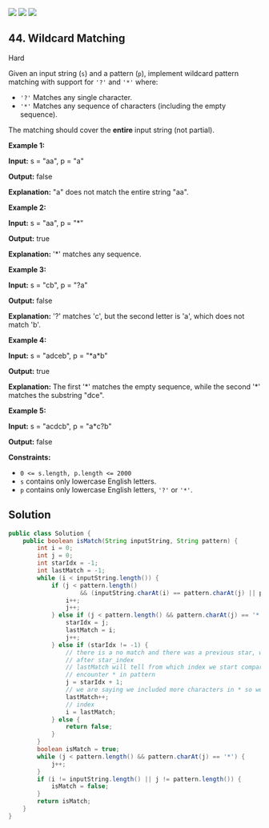 [![](https://img.shields.io/github/stars/javadev/LeetCode-in-Java?label=Stars&style=flat-square)](https://github.com/javadev/LeetCode-in-Java)
[![](https://img.shields.io/github/forks/javadev/LeetCode-in-Java?label=Fork%20me%20on%20GitHub%20&style=flat-square)](https://github.com/javadev/LeetCode-in-Java/fork)
[![](https://img.shields.io/badge/-LeetCode%20in%20Kotlin-blue?style=flat-square)](https://github.com/javadev/LeetCode-in-Kotlin)

## 44\. Wildcard Matching

Hard

Given an input string (`s`) and a pattern (`p`), implement wildcard pattern matching with support for `'?'` and `'*'` where:

*   `'?'` Matches any single character.
*   `'*'` Matches any sequence of characters (including the empty sequence).

The matching should cover the **entire** input string (not partial).

**Example 1:**

**Input:** s = "aa", p = "a"

**Output:** false

**Explanation:** "a" does not match the entire string "aa". 

**Example 2:**

**Input:** s = "aa", p = "\*"

**Output:** true

**Explanation:** '\*' matches any sequence. 

**Example 3:**

**Input:** s = "cb", p = "?a"

**Output:** false

**Explanation:** '?' matches 'c', but the second letter is 'a', which does not match 'b'. 

**Example 4:**

**Input:** s = "adceb", p = "\*a\*b"

**Output:** true

**Explanation:** The first '\*' matches the empty sequence, while the second '\*' matches the substring "dce". 

**Example 5:**

**Input:** s = "acdcb", p = "a\*c?b"

**Output:** false 

**Constraints:**

*   `0 <= s.length, p.length <= 2000`
*   `s` contains only lowercase English letters.
*   `p` contains only lowercase English letters, `'?'` or `'*'`.

## Solution

```java
public class Solution {
    public boolean isMatch(String inputString, String pattern) {
        int i = 0;
        int j = 0;
        int starIdx = -1;
        int lastMatch = -1;
        while (i < inputString.length()) {
            if (j < pattern.length()
                    && (inputString.charAt(i) == pattern.charAt(j) || pattern.charAt(j) == '?')) {
                i++;
                j++;
            } else if (j < pattern.length() && pattern.charAt(j) == '*') {
                starIdx = j;
                lastMatch = i;
                j++;
            } else if (starIdx != -1) {
                // there is a no match and there was a previous star, we will reset the j to indx
                // after star_index
                // lastMatch will tell from which index we start comparing the string if we
                // encounter * in pattern
                j = starIdx + 1;
                // we are saying we included more characters in * so we incremented the
                lastMatch++;
                // index
                i = lastMatch;
            } else {
                return false;
            }
        }
        boolean isMatch = true;
        while (j < pattern.length() && pattern.charAt(j) == '*') {
            j++;
        }
        if (i != inputString.length() || j != pattern.length()) {
            isMatch = false;
        }
        return isMatch;
    }
}
```